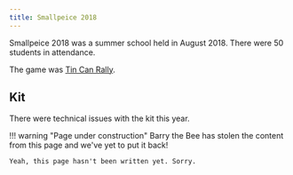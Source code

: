 ```yaml
---
title: Smallpeice 2018
---
```


Smallpeice 2018 was a summer school held in August 2018. There were 50 students in attendance.

The game was [Tin Can Rally](/events/smallpeice/rules/2018.pdf).

## Kit

There were technical issues with the kit this year.

!!! warning "Page under construction"
    Barry the Bee has stolen the content from this page and we've yet to put it back!

    Yeah, this page hasn't been written yet. Sorry.
